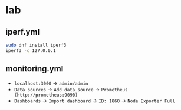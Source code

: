 # lab

## iperf.yml

```bash
sudo dnf install iperf3
iperf3 -c 127.0.0.1
```

## monitoring.yml

- `localhost:3000` -> `admin/admin`
- `Data sources` -> `Add data source` -> `Prometheus (http://prometheus:9090)`
- `Dashboards` -> `Import dashboard` -> `ID: 1860` -> `Node Exporter Full`
